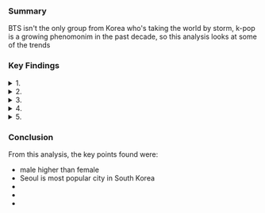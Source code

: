 ### **Summary**

BTS isn't the only group from Korea who's taking the world by storm, k-pop is a growing phenomonim in the past decade, so this analysis looks at some of the trends 

### **Key Findings**

<details>
<summary>1.</summary> Firstly, let's look at Countries of where k-pop idols are from

![Countries Where Born](https://user-images.githubusercontent.com/111752059/195376872-2cc52cbe-d8f1-44cf-a690-74fb93df4b87.png)

</details>

<details>
<summary>2.</summary> Next, we look at countries and gender to see the differences between them

![Countries and Genders](https://user-images.githubusercontent.com/111752059/195376867-715f2508-5289-442b-9509-722583248966.png)

</details>

<details>
<summary>3.</summary> Now, let's see how many are in groups compared to those not in groups, and if those are in other groups

![Different Groups](https://user-images.githubusercontent.com/111752059/195376875-7fc3fdf7-8278-4b6b-ad22-8fbb79b423c1.png)

</details>

<details>
<summary>4.</summary> Let's now look at genders and which year groups they belong to

![Gender and Year Groups](https://user-images.githubusercontent.com/111752059/195376880-2ae33915-9bb0-4a55-a35c-7b1a0476f6bf.png)

</details>

<details>
<summary>5.</summary> Finally, let's specifically look at South Korea and what the median age is for each city. 

![Location and Age](https://user-images.githubusercontent.com/111752059/195376881-44e56036-dce0-4c7f-802a-0636b3833e7e.png)

</details>

### **Conclusion**

From this analysis, the key points found were:

- male higher than female
- Seoul is most popular city in South Korea
-
-
-
